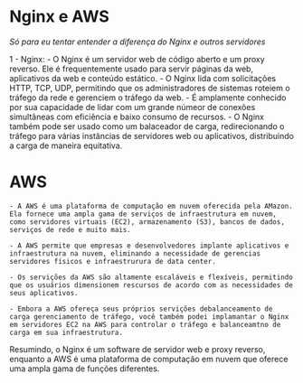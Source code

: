 # Nginx e AWS

_Só para eu tentar entender a diferença do Nginx e outros servidores_

1 - Nginx: 
    -   O Nginx é um servidor web de código aberto e um proxy reverso. Ele é frequentemente usado para servir páginas da web, aplicativos da web e conteúdo estático.
    - O Nginx lida com solicitações HTTP, TCP, UDP, permitindo que os administradores de sistemas roteiem o tráfego da rede e gerenciem o tráfego da web. 
    - É amplamente conhecido por sua capacidade de lidar com um grande númeor de conexões simultâneas com eficiência e baixo consumo de recursos.
    - O Nginx também pode ser usado como um balaceador de carga, redirecionando o tráfego para várias instâncias de servidores web ou aplicativos, distribuindo a carga de maneira equitativa.

# AWS

    - A AWS é uma plataforma de computação em nuvem oferecida pela AMazon. Ela fornece uma ampla gama de serviços de infraestrutura em nuvem, como servidores virtuais (EC2), armazenamento (S3), bancos de dados, serviços de rede e muito mais.

    - A AWS permite que empresas e desenvolvedores implante aplicativos e infraestrutura na nuvem, eliminando a necessidade de gerencias servidores físicos e infraestrurura de data center.

    - Os servições da AWS são altamente escaláveis e flexíveis, permitindo que os usuários dimensionem rescursos de acordo com as necessidades de seus aplicativos. 
    
    - Embora a AWS ofereça seus próprios servições debalanceamento de carga gerenciamento de tráfego, você também podei implamantar o Nginx em servidores EC2 na AWS para controlar o tráfego e balanceamtno de carga em sua infraestrutura.

Resumindo, o Nginx é um software de servidor web e proxy reverso, enquanto a AWS é uma plataforma de computação em nuvem que oferece uma ampla gama de funções diferentes. 
